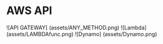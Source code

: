 # AWS API
![API GATEWAY] (assets/ANY_METHOD.png)
![Lambda] (assets/LAMBDAfunc.png)
![Dynamo] (assets/Dynamo.png)
